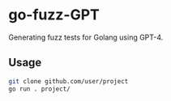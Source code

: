 # go-fuzz-GPT

Generating fuzz tests for Golang using GPT-4.

## Usage

```bash
git clone github.com/user/project
go run . project/
```
